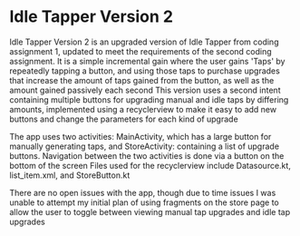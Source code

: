 <h1>Idle Tapper Version 2</h1>

Idle Tapper Version 2 is an upgraded version of Idle Tapper from coding assignment 1, updated to meet the requirements of the second coding assignment.
It is a simple incremental gain where the user gains 'Taps' by repeatedly tapping a button, and using those taps to purchase upgrades that increase
the amount of taps gained from the button, as well as the amount gained passively each second
This version uses a second intent containing multiple buttons for upgrading manual and idle taps by differing amounts, implemented using a recyclerview 
to make it easy to add new buttons and change the parameters for each kind of upgrade

The app uses two activities: MainActivity, which has a large button for manually generating taps, and StoreActivity: containing a list of upgrade buttons.
Navigation between the two activities is done via a button on the bottom of the screen
Files used for the recyclerview include Datasource.kt, list_item.xml, and StoreButton.kt

There are no open issues with the app, though due to time issues I was unable to attempt my initial plan of using fragments on the store page to allow the user
to toggle between viewing manual tap upgrades and idle tap upgrades
